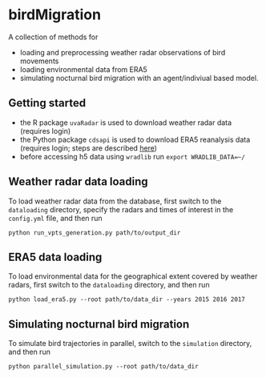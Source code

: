 # birdMigration

A collection of methods for 
- loading and preprocessing weather radar observations of bird movements
- loading environmental data from ERA5
- simulating nocturnal bird migration with an agent/indiviual based model.

## Getting started
- the R package `uvaRadar` is used to download weather radar data (requires login)
- the Python package `cdsapi` is used to download ERA5 reanalysis data (requires login; steps are described [here](https://cds.climate.copernicus.eu/api-how-to))
- before accessing h5 data using `wradlib` run `export WRADLIB_DATA=~/`

## Weather radar data loading
To load weather radar data from the database, first switch to the `dataloading` directory, 
specify the radars and times of interest in the `config.yml` file, and then run
```
python run_vpts_generation.py path/to/output_dir
```

## ERA5 data loading
To load environmental data for the geographical extent covered by weather radars, first switch to the 
`dataloading` directory, and then run
```
python load_era5.py --root path/to/data_dir --years 2015 2016 2017
```

## Simulating nocturnal bird migration
To simulate bird trajectories in parallel, switch to the `simulation` directory,
and then run
```
python parallel_simulation.py --root path/to/data_dir
```
